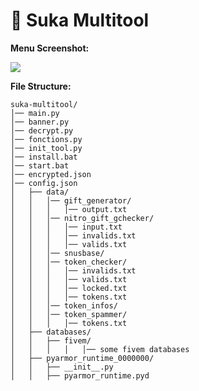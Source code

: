  # 🌸 Suka Multitool
**Menu Screenshot:**

<img src="https://ibb.co/CPt72cP](https://cdn.discordapp.com/attachments/1263613126025285784/1265141081960353902/image.png?ex=66a06df3&is=669f1c73&hm=6c4cc8130c51139372f034b469e85c13bcc0a32faa3843a6137b77bbb3dc8130&">

**File Structure:**
```
suka-multitool/
│── main.py
│── banner.py
│── decrypt.py
│── fonctions.py
│── init_tool.py
│── install.bat
│── start.bat
│── encrypted.json
│── config.json
│   ├── data/
│   │   │── gift_generator/
│   │   │   │── output.txt
│   │   │── nitro_gift_gchecker/
│   │   │   │── input.txt
│   │   │   │── invalids.txt
│   │   │   │── valids.txt
│   │   │── snusbase/
│   │   │── token_checker/
│   │   │   │── invalids.txt
│   │   │   │── valids.txt
│   │   │   │── locked.txt
│   │   │   │── tokens.txt
│   │   │── token_infos/
│   │   │── token_spammer/
│   │   │   │── tokens.txt
│   ├── databases/
│   │   ├── fivem/
│   │   │   │   │── some fivem databases
│   ├── pyarmor_runtime_0000000/
│   │   ├── __init__.py
│   │   ├── pyarmor_runtime.pyd
```

